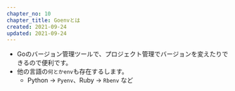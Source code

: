 ```yaml
---
chapter_no: 10
chapter_title: Goenvとは
created: 2021-09-24
updated: 2021-09-24
---
```

- Goのバージョン管理ツールで、プロジェクト管理でバージョンを変えたりできるので便利です。  
- 他の言語の`何とかenv`も存在するします。
  - Python -> `Pyenv`、Ruby -> `Rbenv` など
